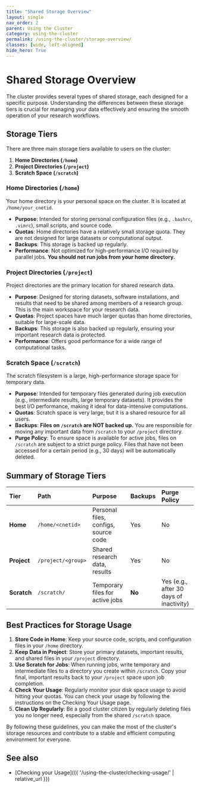 ```yaml
---
title: "Shared Storage Overview"
layout: single
nav_order: 2
parent: Using the Cluster
category: using-the-cluster
permalink: /using-the-cluster/storage-overview/
classes: [wide, left-aligned]
hide_hero: True
---
```


# Shared Storage Overview

The cluster provides several types of shared storage, each designed for a specific purpose. Understanding the differences between these storage tiers is crucial for managing your data effectively and ensuring the smooth operation of your research workflows.

## Storage Tiers

There are three main storage tiers available to users on the cluster:

1.  **Home Directories (`/home`)**
2.  **Project Directories (`/project`)**
3.  **Scratch Space (`/scratch`)**

### Home Directories (`/home`)

Your home directory is your personal space on the cluster. It is located at `/home/your_cnetid`.

*   **Purpose**: Intended for storing personal configuration files (e.g., `.bashrc`, `.vimrc`), small scripts, and source code.
*   **Quotas**: Home directories have a relatively small storage quota. They are not designed for large datasets or computational output.
*   **Backups**: This storage is backed up regularly.
*   **Performance**: Not optimized for high-performance I/O required by parallel jobs. **You should not run jobs from your home directory.**

### Project Directories (`/project`)

Project directories are the primary location for shared research data.

*   **Purpose**: Designed for storing datasets, software installations, and results that need to be shared among members of a research group. This is the main workspace for your research data.
*   **Quotas**: Project spaces have much larger quotas than home directories, suitable for large-scale data.
*   **Backups**: This storage is also backed up regularly, ensuring your important research data is protected.
*   **Performance**: Offers good performance for a wide range of computational tasks.

### Scratch Space (`/scratch`)

The scratch filesystem is a large, high-performance storage space for temporary data.

*   **Purpose**: Intended for temporary files generated during job execution (e.g., intermediate results, large temporary datasets). It provides the best I/O performance, making it ideal for data-intensive computations.
*   **Quotas**: Scratch space is very large, but it is a shared resource for all users.
*   **Backups**: **Files on `/scratch` are NOT backed up.** You are responsible for moving any important data from `/scratch` to your `/project` directory.
*   **Purge Policy**: To ensure space is available for active jobs, files on `/scratch` are subject to a strict purge policy. Files that have not been accessed for a certain period (e.g., 30 days) will be automatically deleted.

## Summary of Storage Tiers

| Tier | Path | Purpose | Backups | Purge Policy |
| :--- | :--- | :--- | :--- | :--- |
| **Home** | `/home/<cnetid>` | Personal files, configs, source code | Yes | No |
| **Project** | `/project/<group>` | Shared research data, results | Yes | No |
| **Scratch** | `/scratch/` | Temporary files for active jobs | **No** | Yes (e.g., after 30 days of inactivity) |

## Best Practices for Storage Usage

1.  **Store Code in Home**: Keep your source code, scripts, and configuration files in your `/home` directory.
2.  **Keep Data in Project**: Store your primary datasets, important results, and shared files in your `/project` directory.
3.  **Use Scratch for Jobs**: When running jobs, write temporary and intermediate files to a directory you create within `/scratch`. Copy your final, important results back to your `/project` space upon job completion.
4.  **Check Your Usage**: Regularly monitor your disk space usage to avoid hitting your quotas. You can check your usage by following the instructions on the Checking Your Usage page.
5.  **Clean Up Regularly**: Be a good cluster citizen by regularly deleting files you no longer need, especially from the shared `/scratch` space.

By following these guidelines, you can make the most of the cluster's storage resources and contribute to a stable and efficient computing environment for everyone.

## See also
- [Checking your Usage]({{ '/using-the-cluster/checking-usage/' | relative_url }})